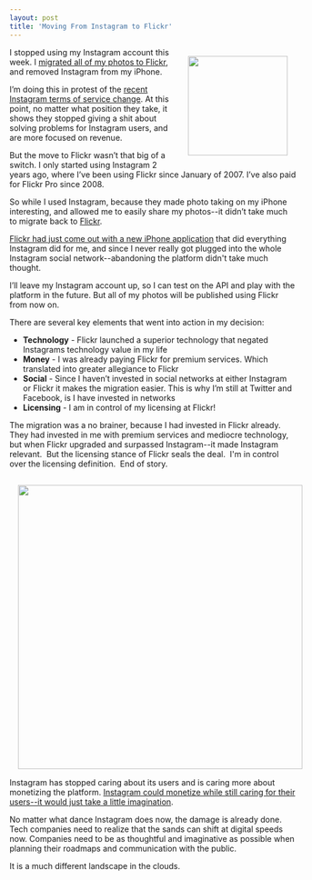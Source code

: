 ```yaml
---
layout: post
title: 'Moving From Instagram to Flickr'
---
```

<p><img style="padding: 15px;" src="https://s3.amazonaws.com/kinlane-productions/api-evangelist/instagram/Instagram_logo.png" alt="" width="175" align="right" /></p>
<p>I stopped using my Instagram account this week.  I <a href="http://freethephotos.com/">migrated all of my photos to Flickr</a>, and removed Instagram from my iPhone.</p>
<p>I&rsquo;m doing this in protest of the <a href="http://blogs.wsj.com/digits/2012/12/18/why-the-web-is-freaking-out-over-instagrams-new-terms-of-service/">recent Instagram terms of service change</a>.  At this point, no matter what position they take, it shows they stopped giving a shit about solving problems for Instagram users, and are more focused on revenue.</p>
<p>But the move to Flickr wasn&rsquo;t that big of a switch.  I only started using Instagram 2 years ago, where I&rsquo;ve been using Flickr since January of 2007.  I&rsquo;ve also paid for Flickr Pro since 2008.</p>
<p>So while I used Instagram, because they made photo taking on my iPhone interesting, and allowed me to easily share my photos--it didn&rsquo;t take much to migrate back to <a href="http://flickr.com">Flickr</a>.</p>
<p><a href="http://blog.flickr.net/en/2012/12/12/our-latest-flickr-iphone-app/">Flickr had just come out with a new iPhone application</a> that did everything Instagram did for me, and since I never really got plugged into the whole Instagram social network--abandoning the platform didn't take much thought.</p>
<p>I&rsquo;ll leave my Instagram account up, so I can test on the API and play with the platform in the future.  But all of my photos will be published using Flickr from now on.</p>
<p>There are several key elements that went into action in my decision:</p>
<ul class="mainlist">
<li><strong>Technology</strong> - Flickr launched a superior technology that negated Instagrams technology value in my life</li>
<li><strong>Money</strong> - I was already paying Flickr for premium services.  Which translated into greater allegiance to Flickr</li>
<li><strong>Social</strong> - Since I haven&rsquo;t invested in social networks at either Instagram or Flickr it makes the migration easier.  This is why I&rsquo;m still at Twitter and Facebook, is I have invested in networks</li>
<li><strong>Licensing</strong> - I am in control of my licensing at Flickr!</li>
</ul>
<p>The migration was a no brainer, because I had invested in Flickr already.  They had invested in me with premium services and mediocre technology, but when Flickr upgraded and surpassed Instagram--it made Instagram relevant. &nbsp;But the licensing stance of Flickr seals the deal. &nbsp;I'm in control over the licensing definition. &nbsp;End of story. &nbsp;</p>
<p><img style="padding: 15px; display: block; margin-left: auto; margin-right: auto;" src="https://s3.amazonaws.com/kinlane-productions/api-evangelist/flickr/Flickr-Default-Upload-Licensing.png" alt="" width="500" />Instagram has stopped caring about its users and is caring more about monetizing the platform.  <a href="/2012/12/21/instagram-terms-of-use-change-represents-a-lack-of-imagination/">Instagram could monetize while still caring for their users--it would just take a little imagination</a>.&nbsp;</p>
<p>No matter what dance Instagram does now, the damage is already done.  Tech companies need to realize that the sands can shift at digital speeds now.  Companies need to be as thoughtful and imaginative as possible when planning their roadmaps and communication with the public.</p>
<p>It is a much different landscape in the clouds.</p>